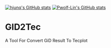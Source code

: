 [![hjunq's GitHub stats](https://github-readme-stats.vercel.app/api?username=hjunqq&count_private=true&show_icons=true&theme=radical)](https://github.com/anuraghazra/github-readme-stats)  [![Pwolf-Lin's GitHub stats](https://github-readme-stats.vercel.app/api?username=Pwolf-Lin&count_private=true&show_icons=true&theme=radical)](https://github.com/anuraghazra/github-readme-stats)
# GID2Tec
A Tool For Convert GiD Result To Tecplot 
